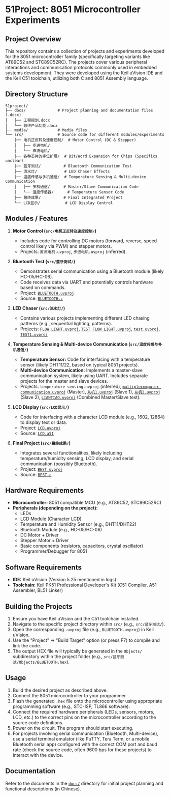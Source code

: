 # 51Project: 8051 Microcontroller Experiments

## Project Overview

This repository contains a collection of projects and experiments developed for the 8051 microcontroller family (specifically targeting variants like AT89C52 and STC89C52RC). The projects cover various peripheral interactions and communication protocols commonly used in embedded systems development. They were developed using the Keil uVision IDE and the Keil C51 toolchain, utilizing both C and 8051 Assembly language.

## Directory Structure

```
51project/
├── docs/              # Project planning and documentation files (.docx)
│   ├── 工程规划.docx
│   └── 最终产品功能.docx
├── media/             # Media files
└── src/               # Source code for different modules/experiments
    ├── 电机正反转及速度控制/  # Motor Control (DC & Stepper)
    │   ├── 步进电机/
    │   └── 直流电机/
    ├── 各种芯片的字位扩展/  # Bit/Word Expansion for Chips (Specifics unclear)
    ├── 蓝牙测试/          # Bluetooth Communication Test
    ├── 流水灯/            # LED Chaser Effects
    ├── 温度传感与多机通信/  # Temperature Sensing & Multi-device Communication
    │   ├── 多机通信/      # Master/Slave Communication Code
    │   └── 温度传感器/      # Temperature Sensor Code
    ├── 最终成果/          # Final Integrated Project
    └── LCD显示/           # LCD Display Control
```

## Modules / Features

1.  **Motor Control (`src/电机正反转及速度控制/`)**
    *   Includes code for controlling DC motors (forward, reverse, speed control likely via PWM) and stepper motors.
    *   Projects: `直流电机.uvproj`, `步进电机.uvproj` (inferred).

2.  **Bluetooth Test (`src/蓝牙测试/`)**
    *   Demonstrates serial communication using a Bluetooth module (likely HC-05/HC-06).
    *   Code receives data via UART and potentially controls hardware based on commands.
    *   Project: [`BLUETOOTH.uvproj`](51project/src/蓝牙测试/BLUETOOTH.uvproj)
    *   Source: [`BLUETOOTH.c`](51project/src/蓝牙测试/BLUETOOTH.c)

3.  **LED Chaser (`src/流水灯/`)**
    *   Contains various projects implementing different LED chasing patterns (e.g., sequential lighting, patterns).
    *   Projects: [`FLOW LIGHT.uvproj`](51project/src/流水灯/流水灯/FLOW%20LIGHT/FLOW%20LIGHT.uvproj), [`TEST FLOW LIGHT.uvproj`](51project/src/流水灯/流水灯/TEST%20FLOW%20LIGHT/TEST%20FLOW%20LIGHT.uvproj), [`test.uvproj`](51project/src/流水灯/流水灯/test/test.uvproj), [`TEST1.uvproj`](51project/src/流水灯/流水灯/TEST1/TEST1.uvproj)

4.  **Temperature Sensing & Multi-device Communication (`src/温度传感与多机通信/`)**
    *   **Temperature Sensor:** Code for interfacing with a temperature sensor (likely DHT11/22, based on typical 8051 projects).
    *   **Multi-device Communication:** Implements a master-slave communication system, likely using UART. Includes separate projects for the master and slave devices.
    *   Projects: `temperature sensing.uvproj` (inferred), [`multiplecomputer communication.uvproj`](51project/src/温度传感与多机通信/多机通信/multiplecomputer%20communication.uvproj) (Master), [`从机1.uvproj`](51project/src/温度传感与多机通信/多机通信/从机1.uvproj) (Slave 1), [`从机2.uvproj`](51project/src/温度传感与多机通信/多机通信/从机2.uvproj) (Slave 2), [`LIANTIAO.uvproj`](51project/src/温度传感与多机通信/多机通信/LIANTIAO.uvproj) (Combined Master/Slave test).

5.  **LCD Display (`src/LCD显示/`)**
    *   Code for interfacing with a character LCD module (e.g., 1602, 12864) to display text or data.
    *   Project: [`LCD.uvproj`](51project/src/LCD显示/LCD.uvproj)
    *   Source: [`LCD.a51`](51project/src/LCD显示/LCD.a51)

6.  **Final Project (`src/最终成果/`)**
    *   Integrates several functionalities, likely including temperature/humidity sensing, LCD display, and serial communication (possibly Bluetooth).
    *   Project: [`BEST.uvproj`](51project/src/最终成果/BEST.uvproj)
    *   Source: [`BEST.c`](51project/src/最终成果/BEST.c)

## Hardware Requirements

*   **Microcontroller:** 8051 compatible MCU (e.g., AT89C52, STC89C52RC)
*   **Peripherals (depending on the project):**
    *   LEDs
    *   LCD Module (Character LCD)
    *   Temperature and Humidity Sensor (e.g., DHT11/DHT22)
    *   Bluetooth Module (e.g., HC-05/HC-06)
    *   DC Motor + Driver
    *   Stepper Motor + Driver
    *   Basic components (resistors, capacitors, crystal oscillator)
    *   Programmer/Debugger for 8051

## Software Requirements

*   **IDE:** Keil uVision (Version 5.25 mentioned in logs)
*   **Toolchain:** Keil PK51 Professional Developer's Kit (C51 Compiler, A51 Assembler, BL51 Linker)

## Building the Projects

1.  Ensure you have Keil uVision and the C51 toolchain installed.
2.  Navigate to the specific project directory within `src/` (e.g., `src/蓝牙测试/`).
3.  Open the corresponding `.uvproj` file (e.g., `BLUETOOTH.uvproj`) in Keil uVision.
4.  Use the "Project" -> "Build Target" option (or press F7) to compile and link the code.
5.  The output HEX file will typically be generated in the `Objects/` subdirectory within the project folder (e.g., `src/蓝牙测试/Objects/BLUETOOTH.hex`).

## Usage

1.  Build the desired project as described above.
2.  Connect the 8051 microcontroller to your programmer.
3.  Flash the generated `.hex` file onto the microcontroller using appropriate programming software (e.g., STC-ISP, TL866 software).
4.  Connect the required hardware peripherals (LEDs, sensors, motors, LCD, etc.) to the correct pins on the microcontroller according to the source code definitions.
5.  Power on the circuit. The program should start executing.
6.  For projects involving serial communication (Bluetooth, Multi-device), use a serial terminal emulator (like PuTTY, Tera Term, or a mobile Bluetooth serial app) configured with the correct COM port and baud rate (check the source code, often 9600 bps for these projects) to interact with the device.

## Documentation

Refer to the documents in the [`docs/`](51project/docs/) directory for initial project planning and functional descriptions (in Chinese).
